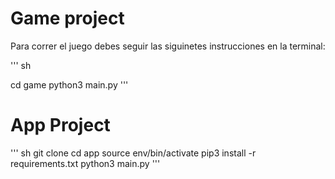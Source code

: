 # Game project

Para correr el juego debes seguir las siguinetes instrucciones en la terminal:

''' sh

cd  game
python3 main.py 
'''

# App Project

''' sh
git clone
cd app
source env/bin/activate
pip3 install -r requirements.txt
python3 main.py
'''
